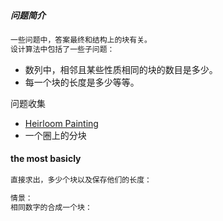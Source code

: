 ##### 问题简介

```txt
一些问题中，答案最终和结构上的块有关。
设计算法中包括了一些子问题：
```

- 数列中，相邻且某些性质相同的块的数目是多少。
- 每一个块的长度是多少等等。

问题收集

- [Heirloom Painting ](https://codeforces.com/group/cQGUBWxrFs/contest/403404/problem/H)
- 一个圈上的分块





#### the most basicly

```txt
直接求出，多少个块以及保存他们的长度：

情景：
相同数字的合成一个块：
```

```cpp


```

